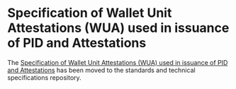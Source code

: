 # Specification of Wallet Unit Attestations (WUA) used in issuance of PID and Attestations

The [Specification of Wallet Unit Attestations (WUA) used in issuance of PID and Attestations](https://github.com/eu-digital-identity-wallet/eudi-doc-standards-and-technical-specifications-private/blob/main/docs/technical-specifications/ts3-wallet-unit-attestation.md) has been moved to the standards and technical specifications repository.
